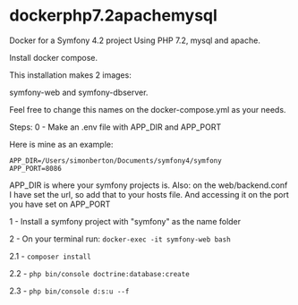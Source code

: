 # dockerphp7.2apachemysql
Docker for a Symfony 4.2 project
Using PHP 7.2, mysql and apache.

Install docker compose.

This installation makes 2 images:

symfony-web and symfony-dbserver.

Feel free to change this names on the docker-compose.yml as your needs.

Steps:
0 - Make an .env file with APP_DIR and APP_PORT

Here is mine as an example:

```
APP_DIR=/Users/simonberton/Documents/symfony4/symfony
APP_PORT=8086
```
APP_DIR is where your symfony projects is.
Also: on the web/backend.conf I have set the url, so add that to your hosts file. And accessing it on the port you have set on APP_PORT


1 - Install a symfony project with "symfony" as the name folder

2 - On your terminal run: ```docker-exec -it symfony-web bash```

2.1 - ```composer install```

2.2 - ```php bin/console doctrine:database:create```

2.3 - ```php bin/console d:s:u --f```